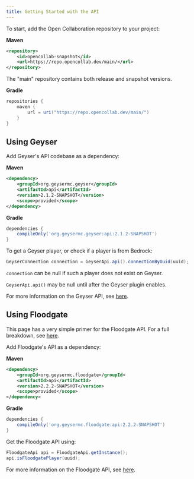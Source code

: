 ```yaml
---
title: Getting Started with the API
---
```


To start, add the Open Collaboration repository to your project:

**Maven**
```xml
<repository>
    <id>opencollab-snapshot</id>
    <url>https://repo.opencollab.dev/main/</url>
</repository>
```
The "main" repository contains both release and snapshot versions.

**Gradle**
```groovy
repositories {
    maven {
        url = uri("https://repo.opencollab.dev/main/")
    }
}
```

## Using Geyser

Add Geyser's API codebase as a dependency:

**Maven**
```xml
<dependency>
    <groupId>org.geysermc.geyser</groupId>
    <artifactId>api</artifactId>
    <version>2.1.2-SNAPSHOT</version>
    <scope>provided</scope>
</dependency>
```

**Gradle**
```groovy
dependencies {
    compileOnly('org.geysermc.geyser:api:2.1.2-SNAPSHOT')
}
```

To get a Geyser player, or check if a player is from Bedrock:

```java
GeyserConnection connection = GeyserApi.api().connectionByUuid(uuid);
```

`connection` can be null if such a player does not exist on Geyser.

`GeyserApi.api()` may be null until after the Geyser plugin enables.

For more information on the Geyser API, see [here](/geyser/api/).

## Using Floodgate
This page has a very simple primer for the Floodgate API. For a full breakdown, see [here](/floodgate/api/).

Add Floodgate's API as a dependency:

**Maven**
```xml
<dependency>
    <groupId>org.geysermc.floodgate</groupId>
    <artifactId>api</artifactId>
    <version>2.2.2-SNAPSHOT</version>
    <scope>provided</scope>
</dependency>
```

**Gradle**
```groovy
dependencies {
    compileOnly('org.geysermc.floodgate:api:2.2.2-SNAPSHOT')
}
```

Get the Floodgate API using:
```java
FloodgateApi api = FloodgateApi.getInstance();
api.isFloodgatePlayer(uuid);
```

For more information on the Floodgate API, see [here](/floodgate/api/).